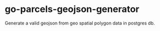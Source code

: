 # go-parcels-geojson-generator


Generate a valid geojson from geo spatial polygon data in postgres db.